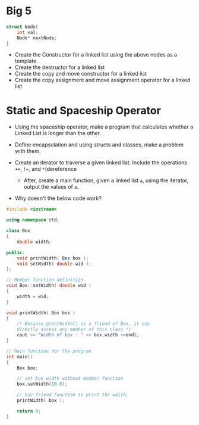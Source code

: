 # Big 5
```cpp
struct Node{
	int val;
	Node* nextNode;
}
```
- Create the Constructor for a linked list using the above nodes as a template.
- Create the destructor for a linked list
- Create the copy and move constructor for a linked list
- Create the copy assignment and move assignment operator for a linked list

# Static and Spaceship Operator
- Using the spaceship operator, make a program that calculates whether a Linked List is longer than the other.

- Define encapsulation and using structs and classes, make a problem with them.
- Create an iterator to traverse a given linked list. Include the operations `++`, `!=`, and `*`(dereference
	- After, create a main function, given a linked list `a`, using the iterator, output the values of `a`.
- Why doesn't the below code work?
```cpp
#include <iostream>

using namespace std;

class Box
{
    double width;

public:
    void printWidth( Box box );
    void setWidth( double wid );
};

// Member function definition
void Box::setWidth( double wid )
{
    width = wid;
}

void printWidth( Box box )
{
    /* Because printWidth() is a friend of Box, it can
    directly access any member of this class */
    cout << "Width of box : " << box.width <<endl;
}

// Main function for the program
int main()
{
    Box box;

    // set box width without member function
    box.setWidth(10.0);

    // Use friend function to print the wdith.
    printWidth( box );

    return 0;
}
```